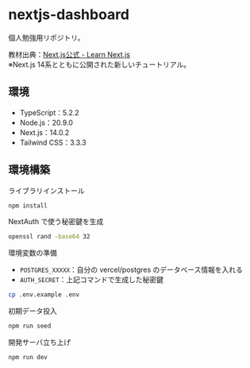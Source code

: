 # nextjs-dashboard
個人勉強用リポジトリ。

教材出典：[Next.js公式 - Learn Next.js](https://nextjs.org/learn)  
※Next.js 14系とともに公開された新しいチュートリアル。

## 環境
- TypeScript：5.2.2
- Node.js：20.9.0
- Next.js：14.0.2
- Tailwind CSS：3.3.3

## 環境構築
ライブラリインストール
```bash
npm install
```

NextAuth で使う秘密鍵を生成
```bash
openssl rand -base64 32
```

環境変数の準備
- `POSTGRES_XXXXX`：自分の vercel/postgres のデータベース情報を入れる
- `AUTH_SECRET`：上記コマンドで生成した秘密鍵
```bash
cp .env.example .env
```

初期データ投入
```bash
npm run seed
```

開発サーバ立ち上げ
```bash
npm run dev
```
